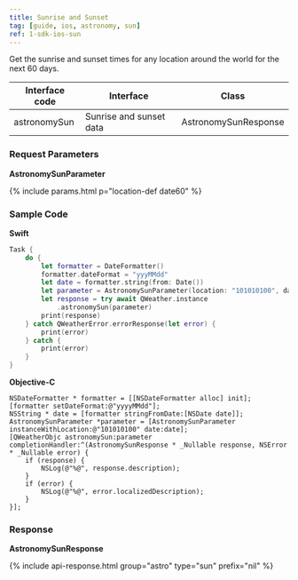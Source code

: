 ```yaml
---
title: Sunrise and Sunset
tag: [guide, ios, astronomy, sun]
ref: 1-sdk-ios-sun
---
```


Get the sunrise and sunset times for any location around the world for the next 60 days.


| Interface code            | Interface     | Class       |
| -------------------------- | -------- | ------------ |
| astronomySun | Sunrise and sunset data | AstronomySunResponse |

### Request Parameters

**AstronomySunParameter**

{% include params.html p="location-def date60" %}

### Sample Code

**Swift**

```swift
Task {
    do {
        let formatter = DateFormatter()
        formatter.dateFormat = "yyyMMdd"
        let date = formatter.string(from: Date())
        let parameter = AstronomySunParameter(location: "101010100", date: date)
        let response = try await QWeather.instance
            .astronomySun(parameter)
        print(response)
    } catch QWeatherError.errorResponse(let error) {
        print(error)
    } catch {
        print(error)
    }
}
```

**Objective-C**

```objc
NSDateFormatter * formatter = [[NSDateFormatter alloc] init];
[formatter setDateFormat:@"yyyyMMdd"];
NSString * date = [formatter stringFromDate:[NSDate date]];
AstronomySunParameter *parameter = [AstronomySunParameter instanceWithLocation:@"101010100" date:date];
[QWeatherObjc astronomySun:parameter completionHandler:^(AstronomySunResponse * _Nullable response, NSError * _Nullable error) {
    if (response) {
        NSLog(@"%@", response.description);
    }
    if (error) {
        NSLog(@"%@", error.localizedDescription);
    }
}];
```
     
### Response

**AstronomySunResponse**

{% include api-response.html group="astro" type="sun" prefix="nil" %}
